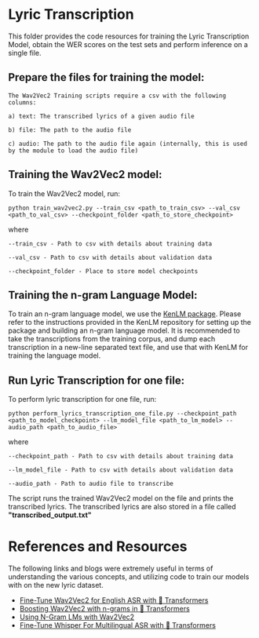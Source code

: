 # Lyric Transcription

This folder provides the code resources for training the Lyric Transcription Model, obtain the WER scores on the test sets and perform inference on a single file.


## Prepare the files for training the model:


    The Wav2Vec2 Training scripts require a csv with the following columns:

    a) text: The transcribed lyrics of a given audio file

    b) file: The path to the audio file

    c) audio: The path to the audio file again (internally, this is used by the module to load the audio file)


## Training the Wav2Vec2 model:
 
To train the Wav2Vec2 model, run:

```python train_wav2vec2.py --train_csv <path_to_train_csv> --val_csv <path_to_val_csv> --checkpoint_folder <path_to_store_checkpoint>```
    
    
where 

`--train_csv - Path to csv with details about training data`

`--val_csv - Path to csv with details about validation data`

`--checkpoint_folder - Place to store model checkpoints`


## Training the n-gram Language Model:

To train an n-gram language model, we use the [KenLM package](https://github.com/kpu/kenlm).
Please refer to the instructions provided in the KenLM repository for setting up the package and building an n-gram language model.
It is recommended to take the transcriptions from the training corpus, and dump each transcription in a new-line separated text file, and use that with KenLM for training the language model.

## Run Lyric Transcription for one file:
 
To perform lyric transcription for one file, run:

```python perform_lyrics_transcription_one_file.py --checkpoint_path <path_to_model_checkpoint> --lm_model_file <path_to_lm_model> --audio_path <path_to_audio_file>```    
    
where 

`--checkpoint_path - Path to csv with details about training data`

`--lm_model_file - Path to csv with details about validation data`

`--audio_path - Path to audio file to transcribe`

The script runs the trained Wav2Vec2 model  on the file and prints the transcribed lyrics. 
The transcribed lyrics are also stored in a file called **"transcribed_output.txt"**


# References and Resources

The following links and blogs were extremely useful in terms of understanding the various concepts, and utilizing code to train our models with on the new lyric dataset.

* [Fine-Tune Wav2Vec2 for English ASR with 🤗 Transformers](https://huggingface.co/blog/fine-tune-wav2vec2-english)
* [Boosting Wav2Vec2 with n-grams in 🤗 Transformers](https://huggingface.co/blog/wav2vec2-with-ngram)
* [Using N-Gram LMs with Wav2Vec2](http://mohitmayank.com/a_lazy_data_science_guide/audio_intelligence/wav2vec2/)
* [Fine-Tune Whisper For Multilingual ASR with 🤗 Transformers](https://huggingface.co/blog/fine-tune-whisper)


